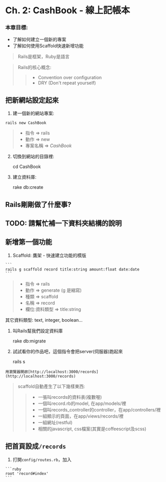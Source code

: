 # Ch. 2: CashBook - 線上記帳本

### 本章目標:

* 了解如何建立一個新的專案
* 了解如何使用Scaffold快速新增功能

> Rails是框架，Ruby是語言

> Rails的核心概念:
>> * Convention over configuration
>> * DRY (Don't repeat yourself)

## 把新網站設定起來

1. 建一個新的網站專案:

  ```
  rails new CashBook
  ```

  > * 指令 => rails
  > * 動作 => new
  > * 專案名稱 => _CashBook_

2. 切換到網站的目錄裡:

      cd CashBook

3. 建立資料庫:

      rake db:create

## Rails剛剛做了什麼事?
## TODO: 請幫忙補一下資料夾結構的說明

## 新增第一個功能

  1. Scaffold: 鷹架 - 快速建立功能的模版

    ```
    rails g scaffold record title:string amount:float date:date
    ```

  > * 指令 => rails
  > * 動作 => generate (g 是縮寫)
  > * 種類 => scaffold
  > * 名稱 => record
  > * 欄位:資料類型 => title:string

  其它資料類型: text, integer, boolean...

  1. 叫Rails幫我們設定資料庫

        rake db:migrate

  1. 試試看你的作品吧，這個指令會把server(伺服器)跑起來

        rails s

    用瀏覽器開啟[http://localhost:3000/records](http://localhost:3000/records)

> scaffold自動產生了以下幾樣東西:
>> * 一張叫records的資料表(複數喔)
>> * 一個叫record.rb的model, 在app/models/裡
>> * 一個叫records_controller的controller，在app/controllers/裡
>> * 一組顯示的頁面，在app/views/records/裡
>> * 一組網址(restful)
>> * 相關的javascript, css檔案(其實是coffeescript及scss)

## 把首頁設成`/records`

  1. 打開`config/routes.rb`，加入

    ```ruby
    root 'record#index'
    ```
